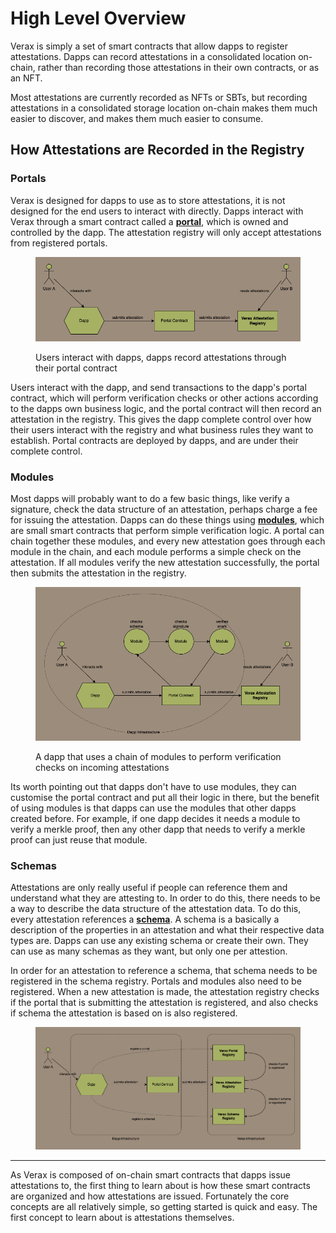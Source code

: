 # High Level Overview

Verax is simply a set of smart contracts that allow dapps to register attestations.  Dapps can record attestations in a consolidated location on-chain, rather than recording those attestations in their own contracts, or as an NFT.

Most attestations are currently recorded as NFTs or SBTs, but recording attestations in a consolidated storage location on-chain makes them much easier to discover, and makes them much easier to consume.

## How Attestations are Recorded in the Registry

### Portals

Verax is designed for dapps to use as to store attestations, it is not designed for the end users to interact with directly.  Dapps interact with Verax through a smart contract called a [**portal**](portals.md), which is owned and controlled by the dapp.  The attestation registry will only accept attestations from registered portals.

<figure><img src="../.gitbook/assets/high-level-flow-01.drawio.png" alt=""><figcaption><p>Users interact with dapps, dapps record attestations through their portal contract</p></figcaption></figure>

Users interact with the dapp, and send transactions to the dapp's portal contract, which will perform verification checks or other actions according to the dapps own business logic, and the portal contract will then record an attestation in the registry.  This gives the dapp complete control over how their users interact with the registry and what business rules they want to establish.  Portal contracts are deployed by dapps, and are under their complete control.

### Modules

Most dapps will probably want to do a few basic things, like verify a signature, check the data structure of an attestation, perhaps charge a fee for issuing the attestation. Dapps can do these things using [**modules**](modules.md), which are small smart contracts that perform simple verification logic.  A portal can chain together these modules, and every new attestation goes through each module in the chain, and each module performs a simple check on the attestation.  If all modules verify the new attestation successfully, the portal then submits the attestation in the registry.

<figure><img src="../.gitbook/assets/high-level-flow.drawio.png" alt=""><figcaption><p>A dapp that uses a chain of modules to perform verification checks on incoming attestations</p></figcaption></figure>

Its worth pointing out that dapps don't have to use modules, they can customise the portal contract and put all their logic in there, but the benefit of using modules is that dapps can use the modules that other dapps created before.  For example, if one dapp decides it needs a module to verify a merkle proof, then any other dapp that needs to verify a merkle proof can just reuse that module.

### Schemas

Attestations are only really useful if people can reference them and understand what they are attesting to.  In order to do this, there needs to be a way to describe the data structure of the attestation data.  To do this, every attestation references a [**schema**](schemas.md).  A schema is a basically a description of the properties in an attestation and what their respective data types are.  Dapps can use any existing schema or create their own. They can use as many schemas as they want, but only one per attestion.

In order for an attestation to reference a schema, that schema needs to be registered in the schema registry.  Portals and modules also need to be registered.  When a new attestation is made, the attestation registry checks if the portal that is submitting the attestation is registered, and also checks if schema the attestation is based on is also registered.

<figure><img src="../.gitbook/assets/high-level-flow-02.drawio.png" alt=""><figcaption></figcaption></figure>

***

As Verax is composed of on-chain smart contracts that dapps issue attestations to, the first thing to learn about is how these smart contracts are organized and how attestations are issued. Fortunately the core concepts are all relatively simple, so getting started is quick and easy.  The first concept to learn about is attestations themselves.

